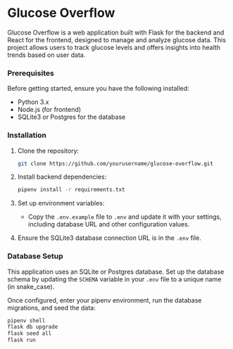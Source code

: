 # Glucose Overflow

Glucose Overflow is a web application built with Flask for the backend and React for the frontend, designed to manage and analyze glucose data. This project allows users to track glucose levels and offers insights into health trends based on user data.

### Prerequisites

Before getting started, ensure you have the following installed:

- Python 3.x
- Node.js (for frontend)
- SQLite3 or Postgres for the database

### Installation

1. Clone the repository:
    ```bash
    git clone https://github.com/yourusername/glucose-overflow.git
    ```

2. Install backend dependencies:
    ```bash
    pipenv install -r requirements.txt
    ```

3. Set up environment variables:
    - Copy the `.env.example` file to `.env` and update it with your settings, including database URL and other configuration values.

4. Ensure the SQLite3 database connection URL is in the `.env` file.

### Database Setup

This application uses an SQLite or Postgres database. Set up the database schema by updating the `SCHEMA` variable in your `.env` file to a unique name (in snake_case).

Once configured, enter your pipenv environment, run the database migrations, and seed the data:

```bash
pipenv shell
flask db upgrade
flask seed all
flask run

